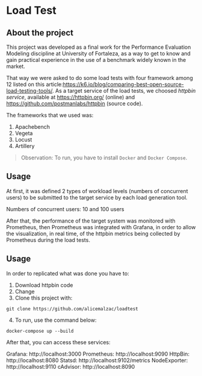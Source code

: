 # Load Test

## About the project

This project was developed as a final work for the Performance Evaluation Modeling discipline at University of Fortaleza, as a way to get to know and gain practical experience in the use of a benchmark widely known in the market.

That way we were asked to do some load tests with four framework among 12 listed on this article:https://k6.io/blog/comparing-best-open-source-load-testing-tools/. As a target service of the load tests, we choosed *httpbin service*, available at https://httpbin.org/ (online) and https://github.com/postmanlabs/httpbin (source code). 

The frameworks that we used was: 
1. Apachebench 
2. Vegeta
3. Locust
4. Artillery

> Observation: To run, you have to install `Docker` and `Docker Compose`.

## Usage  

At first, it was defined 2 types of workload levels (numbers of concurrent users) to be submitted to the target service by each load generation tool. 

Numbers of concurrent users: 10 and 100 users 

After that, the performance of the target system was monitored with Prometheus, then Prometheus was integrated with Grafana, in order to allow the visualization, in real time, of the httpbin metrics being collected by Prometheus during the load tests.

## Usage 

In order to replicated what was done you have to: 
1. Download httpbin code 
2. Change 
3. Clone this project with:  
```
git clone https://github.com/alicemalzac/loadtest
```
4. To run, use the command below: 
```
docker-compose up --build
```

After that, you can access these services:

Grafana: http://localhost:3000
Prometheus: http://localhost:9090
HttpBin: http://localhost:8080
Statsd: http://localhost:9102/metrics
NodeExporter: http://localhost:9110
cAdvisor: http://localhost:8090


